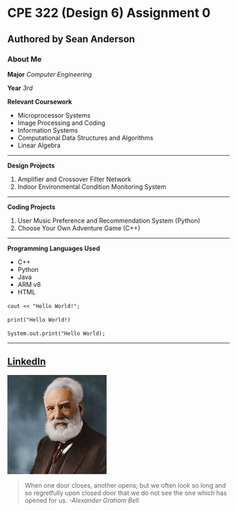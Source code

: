 # CPE 322 (Design 6) Assignment 0
## Authored by Sean Anderson
### About Me
**Major** *Computer Engineering*

**Year** *3rd*

**Relevant Coursework**
- Microprocessor Systems
- Image Processing and Coding
- Information Systems
- Computational Data Structures and Algorithms
- Linear Algebra
---
**Design Projects**
1. Amplifier and Crossover Filter Network
2. Indoor Environmental Condition Monitoring System
---
**Coding Projects**
1. User Music Preference and Recommendation System (Python)
2. Choose Your Own Adventure Game (C++)
---
**Programming Languages Used**
- C++
- Python
- Java
- ARM v8
- HTML

`cout << "Hello World!";`

`print("Hello World!)`

`System.out.print("Hello World);`

---
[LinkedIn](https://www.linkedin.com/in/sean-anderson-403ab4199/)
---
![Alexander Graham Bell](https://github.com/Sanderson1205/cpe322/blob/c6fa6c53ec95700cb22a1e5157c829f5d965cbcc/Alexander%20Graham%20Bell.jpg)
> When one door closes, another opens; but we often look so long and so regretfully upon closed door that we do not see the one which has opened for us.
*-Alexander Graham Bell*
